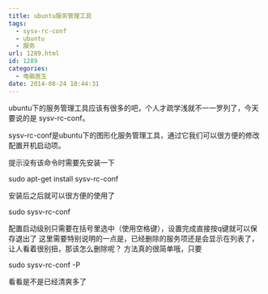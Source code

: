 ```yaml
---
title: ubuntu服务管理工具
tags:
  - sysv-rc-conf
  - ubuntu
  - 服务
url: 1289.html
id: 1289
categories:
  - 电脑医生
date: 2014-08-24 10:44:31
---
```


ubuntu下的服务管理工具应该有很多的吧，个人才疏学浅就不一一罗列了，今天要说的是 sysv-rc-conf。  

sysv-rc-conf是ubuntu下的图形化服务管理工具，通过它我们可以很方便的修改配置开机启动项。  

提示没有该命令时需要先安装一下

sudo apt-get install sysv-rc-conf

安装后之后就可以很方便的使用了

sudo sysv-rc-conf

配置启动级别只需要在括号里选中（使用空格键），设置完成直接按q键就可以保存退出了 这里需要特别说明的一点是，已经删除的服务项还是会显示在列表了，让人看着很别扭，那该怎么删除呢？ 方法真的很简单哦，只要

sudo sysv-rc-conf -P

看看是不是已经清爽多了